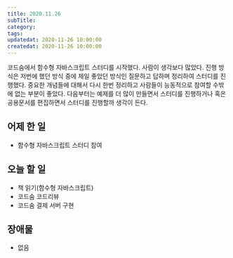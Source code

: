```yaml
---
title: 2020.11.26
subTitle:
category:
tags:
updatedat: 2020-11-26 10:00:00
createdat: 2020-11-26 10:00:00
---
```


코드숨에서 함수형 자바스크립트 스터디를 시작했다. 사람이 생각보다 많았다. 진행 방식은 저번에 했던 방식 중에 제일 좋았던 방식인 질문하고 답하며 정리하여 스터디를 진행했다. 중요한 개념들에 대해서 다시 한번 정리하고 사람들이 능동적으로 참여할 수밖에 없는 부분이 좋았다. 다음부터는 예제를 더 많이 만들면서 스터디를 진행하거나 혹은 공용문서를 편집하면서 스터디를 진행할까 생각이 든다.

## 어제 한 일

* 함수형 자바스크립트 스터디 참여

## 오늘 할 일

* 책 읽기(함수형 자바스크립트)
* 코드숨 코드리뷰
* 코드숨 결제 서버 구현

## 장애물

* 없음

